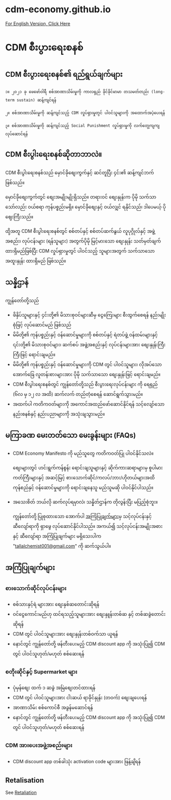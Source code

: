 # cdm-economy.github.io

[For English Version, Click Here](README.md)

# CDM စီးပွားရေးစနစ် 

## CDM စီးပွားရေးစနစ်၏ ရည်ရွယ်ချက်များ 

    ၁။ ၂၀၂၁ ခု ဖေဖော်ဝါရီ စစ်အာဏာသိမ်းမှုကို ကာလရှည် ခိုင်ခိုင်မာမာ တသမတ်တည်း (long-term sustain) ဆန့်ကျင်ရန်
 
    ၂။ စစ်အာဏာသိမ်းမှုကို ဆန့်ကျင်သည့် CDM လှုပ်ရှားမှုတွင် ပါဝင်သူများကို အထောက်အပံ့ပေးရန်

    ၃။ စစ်အာဏာသိမ်းမှုကို ဆန့်ကျင်သည့် Social Punishment လှုပ်ရှားမှုကို လက်တွေ့ကျကျ လုပ်ဆောင်ရန်

## CDM စီးပွါးရေးစနစ်ဆိုတာဘာလဲ။

CDM စီးပွါးရေးစနစ်သည် မှောင်ခိုစျေးကွက်နှင့် ဆင်တူပြီး ၄င်း၏ ဆန့်ကျင်ဘက်ဖြစ်သည်။

မှောင်ခိုစျေးကွက်တွင် စျေးအမျိုးမျိုးရှိသည်။ တရားဝင် စျေးနှုန်းက ပိုမို သက်သာသော်လည်း ဝယ်စရာ ကုန်ပစ္စည်းမရှိ။ မှောင်ခို‌စျေးနှင့် ဝယ်လျှင် ရနိုင်သည်၊ ဒါပေမယ့် ပိုဈေးကြီးသည်။

ထို့အတူ CDM စီးပွါးရေးစနစ်တွင် စစ်တပ်နှင့် စစ်တပ်ဆက်နွယ် လူပုဂ္ဂိုလ်နှင့် အဖွဲ့အစည်း၊ လုပ်ငန်းများ (ရန်သူများ) အတွက်ပိုမို မြင့်မားသော စျေးနှုန်း သတ်မှတ်ချက် ထားရှိမည်ဖြစ်ပြီး CDM လှုပ်ရှားမှုတွင် ပါဝင်သည့် သူများအတွက် သက်သာသော အထူးနှုန်း ထားရှိမည် ဖြစ်သည်။

## သန္နိဌာန် 

ကျွန်တော်တို့သည် 

* ဖိနှိပ်သူများနှင့် ၄င်းတို့၏ မိသားစုဝင်များဆီမှ ငွေကြေးများ စီးထွက်စေရန် နည်းမျိုးစုံဖြင့် လုပ်ဆောင်မည် ဖြစ်သည် 
* မိမိတို့၏ ကုန်ပစ္စည်းနှင့် ဝန်ဆောင်မှုများကို စစ်တပ်နှင့် ရဲတပ်ဖွဲ့ ဝန်ထမ်းများနှင့် ၎င်းတို့၏ မိသားစုဝင်များ၊ ဆက်စပ် အဖွဲ့အစည်းနှင့် လုပ်ငန်းများအား စျေးနှုန်းကြီးကြီးဖြင့် ရောင်းချမည်။
* မိမိတို့၏ ကုန်ပစ္စည်းနှင့် ဝန်ဆောင်မှုများကို CDM တွင် ပါဝင်သူများ၊ လိုအပ်သော အောက်ခြေ လူတန်းစားများအား ပိုမို သက်သာသော စျေးနှုန်းဖြင့် ရောင်းချမည်။
* CDM စီးပွါးရေးစနစ်တွင် ကျွန်တော်တို့သည် စီးပွားရေးလုပ်ငန်းများ ကို ရေရှည် (၆လ မှ ၁၂ လ အထိ) ဆက်လက် တည်တံ့စေရန် ဆောင်ရွက်သွားမည်။
* အထက်ပါ ကတိကဝတ်များကို အကောင်အထည်ဖော်ဆောင်နိုင်ရန် သင့်လျော်သော နည်းစနစ်နှင့် နည်းပညာများကို အသုံးချသွားမည်။


## မကြာခဏ မေးတတ်သော မေးခွန်းများ (FAQs)

* CDM Economy Manifesto ကို မည်သူတွေ ကတိကဝတ်ပြု ပါဝင်နိုင်သလဲ။ 

    စျေးများတွင် ဟင်းရွက်ကန်စွန်း ရောင်းချသူများနှင့် ဆိုက်ကားဆရာများမှ စူပါမားကတ်ကြီးများနှင့် အဆင့်မြင့် စားသောက်ဆိုင်/ကလပ်/ဘား/ဟိုတယ်များအထိ ကုန်စည်နှင့် ဝန်ဆောင်မှုများကို ရောင်းချနေသူ မည်သူမဆို ပါဝင်နိုင်ပါသည်။  

* အသေးစိတ် ဘယ်လို ဆက်လုပ်ရမှာလဲ၊ သန္နိတ်ဌာန်က တိုလွန်းပြီး မပြည့်စုံဘူး။

    ‌ကျွန်တော်တို့ ပြုစုထားသော အောက်ပါ [အကြံပြုချက်များ](#အကြံပြုချက်များ)မှ သင့်လုပ်ငန်းနှင့် ဆီလျော်ရာကို ရှာဖွေ လုပ်ဆောင်နိုင်ပါသည်။ အကယ်၍ သင့်လုပ်ငန်းအမျိုးအစားနှင့် ဆီလျော်ရာ အကြံပြုချက်များ မရှိသေးပါက "tallalchemist001@gmail.com" ကို ဆက်သွယ်ပါ။


## အကြံပြုချက်များ 

### စားသောက်ဆိုင်လုပ်ငန်းများ

* စစ်သားနှင့်ရဲ များအား စျေးနှစ်ဆတောင်းဆိုရန်
* ဝင်ငွေကောင်းမည်ဟု ထင်ရသည့်သူများအား စျေးနှူန်းတစ်ဆ နှင့် တစ်ဆခွဲတောင်းဆိုရန်
* CDM တွင် ပါဝင်သူများအား စျေးနှုန်းတစ်ဝက်သာ ယူရန်
* နောင်တွင် ကျွန်တော်တို့ ဖန်တီးပေးမည့် CDM discount app ကို အသုံးပြု၍ CDM တွင် ပါဝင်သူဟုတ်/မဟုတ် စစ်ဆေးရန်

### စတိုးဆိုင်နှင့် Supermarket များ

* ပုံမှန်စျေး ထက် ၁ ဆခွဲ အမြဲစျေးတင်ထားရန်
* CDM တွင် ပါဝင်သူများအား ငါးဆယ် ရာခိုင်နှုန်း (တဝက်) စျေးချပေးရန်
* အာဏာသိမ်း စစ်ကောင်စီ အခွန်မဆောင်ရန်
* နောင်တွင် ကျွန်တော်တို့ ဖန်တီးပေးမည့် CDM discount app ကို အသုံးပြု၍ CDM တွင် ပါဝင်သူဟုတ်/မဟုတ် စစ်ဆေးရန်

### CDM အားပေးအဖွဲ့အစည်းများ

* CDM discount app တစ်ခါသုံး activation code များအား ဖြန့်ချိရန်

## Retalisation

See [Retaliation](retaliation.md)
